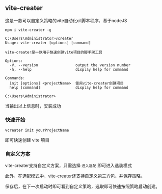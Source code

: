 ## vite-creater

这是一款可以自定义策略的vite自动化cil脚本程序，基于nodeJS

```shell
npm i vite-creater -g
```

```shell
C:\Users\Administrator>vcreater
Usage: vite-creater [options] [command]

vite-creater是一款用于快速创建vite项目的脚手架工具

Options:
  -V, --version                 output the version number
  -h, --help                    display help for command

Commands:
  init [options] <projectName>  使用vite-creater创建项目
  help [command]                display help for command

C:\Users\Administrator>
```

当输出以上信息时，安装成功

### 快速开始

```shell
vcreater init yourProjectName
```

即可快速创建 vite 项目

### 自定义方案

vite-creater支持自定义方案，只需选择 `进入选配` 即可进入选装模式

此外，在选配模式中，vite-creater还支持自定义第三方包，并保存策略。

保存后，在下一次启动时即可看到自定义策略，选取即可快速按照策略启动创建。